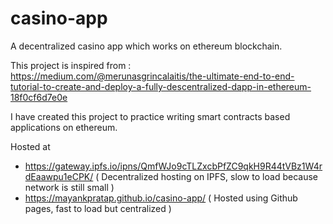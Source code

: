# casino-app
A decentralized casino app which works on ethereum blockchain.

This project is inspired from : https://medium.com/@merunasgrincalaitis/the-ultimate-end-to-end-tutorial-to-create-and-deploy-a-fully-descentralized-dapp-in-ethereum-18f0cf6d7e0e  

I have created this project to practice writing smart contracts based applications on ethereum. 


Hosted at 

* https://gateway.ipfs.io/ipns/QmfWJo9cTLZxcbPfZC9qkH9R44tVBz1W4rdEaawpu1eCPK/   ( Decentralized hosting on IPFS, slow to load because network is still small )
* https://mayankpratap.github.io/casino-app/   ( Hosted using Github pages, fast to load but centralized ) 
